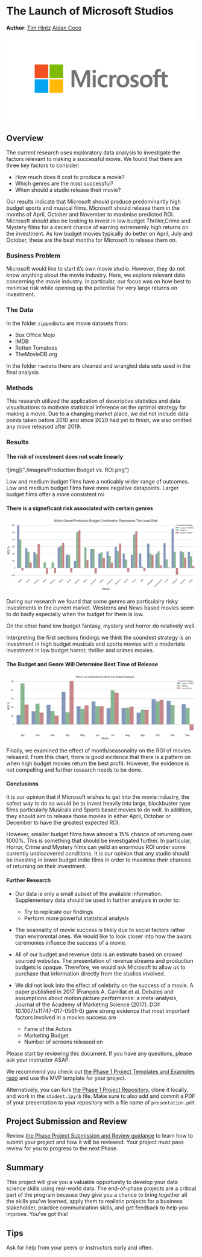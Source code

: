 # The Launch of Microsoft Studios
**Author**: [Tim Hintz](mailto:tjhintz@gmail.com) [Aidan Coco]()

![img](./images/microsoft_logo.png)

## Overview

The current research uses exploratory data analysis to investigate the factors relevant to making a successful movie. We found that there are three key factors to consider:
- How much does it cost to produce a movie?
- Which genres are the most successful?
- When should a studio release their movie?

Our results indicate that Microsoft should produce predominantly high budget sports and musical films. Microsoft should release them in the months of April, October and November to maximise predicted ROI. Microsoft should also be looking to invest in low budget Thriller,Crime and Mystery films for a decent chance of earning extrememly high returns on the investment. As low budget movies typically do better on April, July and October, these are the best months for Microsoft to release them on.


### Business Problem

Microsoft would like to start it’s own movie studio. However, they do not know anything about the movie industry. Here, we explore relevant data concerning the movie industry. In particular, our focus was on how best to minimise risk while opening up the potential for very large returns on investment. 

### The Data

In the folder `zippedData` are movie datasets from:

* Box Office Mojo
* IMDB
* Rotten Tomatoes
* TheMovieDB.org

In the folder `rawdata` there are cleaned and wrangled data sets used in the final analysis

### Methods

This research utilized the application of descriptive statistics and data visualisations to motivate statistical inference on the optimal strategy for making a movie. Due to a changing market place, we did not include data points taken before 2010 and since 2020 had yet to finish, we also omitted any move released after 2019.


### Results

#### The risk of investment does not scale linearly
![img]("./images/Production Budget vs. ROI.png")

Low and medium budget films have a noticably wider range of outcomes. Low and medium budget films have more negative datapoints. Larger budget films offer a more consistent roi

#### There is a signeficant risk associated with certain genres
![img](./images/genre-roi-budget.png)

During our research we found that some genres are particulalry risky investments in the current market. Westerns and News based movies seem to do badly especially when the budget for them is low. 

On the other hand low budget fantasy, mystery and horror do relatively well. 

Interpreting the first sections findings we think the soundest strategy is an investment in high budget musicals and sports movies with a modertate investment in low budget horror, thriller and crimes movies.
#### The Budget and Genre Will Determine Best Time of Release
![img](./images/month-roi-budget.png)

Finally, we examined the effect of month/seasonality on the ROI of movies released. From this chart, there is good evidence that there is a pattern on when high budget movies return the best profit. However, the evidence is not compelling and further research needs to be done. 



#### Conclusions

It is our opinion that if Microsoft wishes to get into the movie industry, the safest way to do so would be to invest heavily into large, blockbuster type films particularly Musicals and Sports based movies to do well. In addition, they should aim to release those movies in either April, October or December to have the greatest expected ROI.

However, smaller budget films have almost a 15% chance of returning over 1000%. This is something that should be investigated further. In particular, Horror, Crime and Mystery films can yeild an enormous ROI under some currently undiscovered conditions. It is our opinion that any studio should be investing in lower budget indie films in order to maximise their chances of returning on their investment.

#### Further Research

- Our data is only a small subset of the available information. Supplementary data should be used in further analysis in order to: 
    - Try to replicate our findings
    - Perform more powerful statistical analysis

- The seaonality of movie success is likely due to social factors rather than environmtal ones. We would like to look closer into how the awars ceremonies influece the success of a movie.

- All of our budget and revenue data is an estimate based on crowed sourced websites. The presentation of revenue streams and production budgets is opaque. Therefore, we would ask Microsoft to allow us to purchase that information directly from the studios involved.

- We did not look into the effect of celebrity on the success of a movie. A paper published in 2017 (François A. Carrillat et al. Debates and assumptions about motion picture performance: a meta-analysis, Journal of the Academy of Marketing Science (2017). DOI: 10.1007/s11747-017-0561-6) gave strong evidence that most important factors involved in a movies success are
    - Fame of the Actors
    - Marketing Budget
    - Number of screens released on
    





Please start by reviewing this document. If you have any questions, please ask your instructor ASAP.

We recommend you check out [the Phase 1 Project Templates and Examples repo](https://github.com/learn-co-curriculum/dsc-project-template) and use the MVP template for your project.

Alternatively, you can fork [the Phase 1 Project Repository][], clone it locally, and work in the `student.ipynb` file. Make sure to also add and commit a PDF of your presentation to your repository with a file name of `presentation.pdf`.

## Project Submission and Review

Review [the Phase Project Submission and Review guidance][] to learn how to submit your project and how it will be reviewed. Your project must pass review for you to progress to the next Phase.

## Summary

This project will give you a valuable opportunity to develop your data science skills using real-world data. The end-of-phase projects are a critical part of the program because they give you a chance to bring together all the skills you've learned, apply them to realistic projects for a business stakeholder, practice communication skills, and get feedback to help you improve. You've got this!

## Tips

Ask for help from your peers or instructors early and often.

[A template for you to use, with an example for reference]: https://github.com/learn-co-curriculum/dsc-project-template
[Google Chrome Save to PDF instructions]: https://www.wikihow.com/Save-a-Web-Page-as-a-PDF-in-Google-Chrome
[the Phase 1 Project Repository]: https://github.com/learn-co-curriculum/dsc-phase-1-project-campus
[the Phase Project Submission and Review guidance]: https://github.com/learn-co-curriculum/dsc-project-submissions-campus
